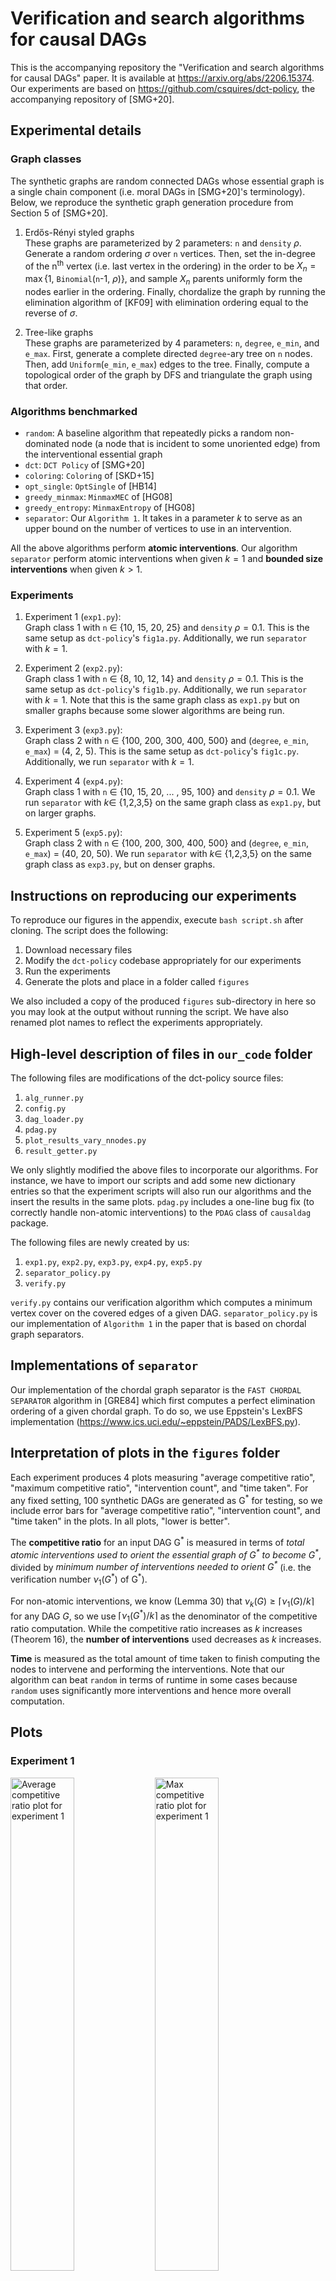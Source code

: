 # Verification and search algorithms for causal DAGs

This is the accompanying repository the "Verification and search algorithms for causal DAGs" paper. It is available at https://arxiv.org/abs/2206.15374. Our experiments are based on https://github.com/csquires/dct-policy, the accompanying repository of [SMG+20].

## Experimental details

### Graph classes

The synthetic graphs are random connected DAGs whose essential graph is a single chain component (i.e. moral DAGs in [SMG+20]'s terminology). Below, we reproduce the synthetic graph generation procedure from Section 5 of [SMG+20].

1. Erdős-Rényi styled graphs  
These graphs are parameterized by 2 parameters: `n` and `density` $\rho$. Generate a random ordering $\sigma$ over `n` vertices. Then, set the in-degree of the n<sup>th</sup> vertex (i.e. last vertex in the ordering) in the order to be $X_n = \max${1, $\texttt{Binomial}$(`n`-1, $\rho$)}, and sample $X_n$ parents uniformly form the nodes earlier in the ordering. Finally, chordalize the graph by running the elimination algorithm of [KF09] with elimination ordering equal to the reverse of $\sigma$.

2. Tree-like graphs  
These graphs are parameterized by 4 parameters: `n`, `degree`, `e_min`, and `e_max`. First, generate a complete directed `degree`-ary tree on `n` nodes. Then, add $\texttt{Uniform}$(`e_min`, `e_max`) edges to the tree. Finally, compute a topological order of the graph by DFS and triangulate the graph using that order.

### Algorithms benchmarked

- `random`: A baseline algorithm that repeatedly picks a random non-dominated node (a node that is incident to some unoriented edge) from the interventional essential graph
- `dct`: `DCT Policy` of [SMG+20]
- `coloring`: `Coloring` of [SKD+15]
- `opt_single`: `OptSingle` of [HB14]
- `greedy_minmax`: `MinmaxMEC` of [HG08]
- `greedy_entropy`: `MinmaxEntropy` of [HG08]
- `separator`: Our `Algorithm 1`. It takes in a parameter $k$ to serve as an upper bound on the number of vertices to use in an intervention.

All the above algorithms perform **atomic interventions**. Our algorithm `separator` perform atomic interventions when given $k=1$ and **bounded size interventions** when given $k > 1$.

### Experiments

1. Experiment 1 (`exp1.py`):  
Graph class 1 with `n` $\in$ {10, 15, 20, 25} and `density` $\rho = 0.1$. This is the same setup as `dct-policy`'s `fig1a.py`. Additionally, we run `separator` with $k = 1$. 

2. Experiment 2 (`exp2.py`):  
Graph class 1 with `n` $\in$ {8, 10, 12, 14} and `density` $\rho = 0.1$. This is the same setup as `dct-policy`'s `fig1b.py`. Additionally, we run `separator` with $k = 1$. Note that this is the same graph class as `exp1.py` but on smaller graphs because some slower algorithms are being run. 

3. Experiment 3 (`exp3.py`):  
Graph class 2 with `n` $\in$ {100, 200, 300, 400, 500} and (`degree`, `e_min`, `e_max`) = (4, 2, 5). This is the same setup as `dct-policy`'s `fig1c.py`. Additionally, we run `separator` with $k = 1$.

4. Experiment 4 (`exp4.py`):  
Graph class 1 with `n` $\in$ {10, 15, 20, ... , 95, 100} and `density` $\rho = 0.1$. We run `separator` with $k \in$ {1,2,3,5} on the same graph class as `exp1.py`, but on larger graphs. 

5. Experiment 5 (`exp5.py`):  
Graph class 2 with `n` $\in$ {100, 200, 300, 400, 500} and (`degree`, `e_min`, `e_max`) = (40, 20, 50). We run `separator` with $k \in$ {1,2,3,5} on the same graph class as `exp3.py`, but on denser graphs. 

## Instructions on reproducing our experiments

To reproduce our figures in the appendix, execute `bash script.sh` after cloning. The script does the following:
1) Download necessary files
2) Modify the `dct-policy` codebase appropriately for our experiments
3) Run the experiments
4) Generate the plots and place in a folder called `figures`

We also included a copy of the produced `figures` sub-directory in here so you may look at the output without running the script. We have also renamed plot names to reflect the experiments appropriately.

## High-level description of files in `our_code` folder

The following files are modifications of the dct-policy source files:
1) `alg_runner.py`
2) `config.py`
3) `dag_loader.py`
4) `pdag.py`
5) `plot_results_vary_nnodes.py`
6) `result_getter.py`

We only slightly modified the above files to incorporate our algorithms. For instance, we have to import our scripts and add some new dictionary entries so that the experiment scripts will also run our algorithms and the insert the results in the same plots. `pdag.py` includes a one-line bug fix (to correctly handle non-atomic interventions) to the `PDAG` class of `causaldag` package.

The following files are newly created by us:
1) `exp1.py`, `exp2.py`, `exp3.py`, `exp4.py`, `exp5.py`
2) `separator_policy.py`
3) `verify.py`

`verify.py` contains our verification algorithm which computes a minimum vertex cover on the covered edges of a given DAG. `separator_policy.py` is our implementation of `Algorithm 1` in the paper that is based on chordal graph separators.

## Implementations of `separator`

Our implementation of the chordal graph separator is the `FAST CHORDAL SEPARATOR` algorithm in [GRE84] which first computes a perfect elimination ordering of a given chordal graph. To do so, we use Eppstein's LexBFS implementation (https://www.ics.uci.edu/~eppstein/PADS/LexBFS.py).

## Interpretation of plots in the `figures` folder

Each experiment produces 4 plots measuring "average competitive ratio", "maximum competitive ratio", "intervention count", and "time taken". For any fixed setting, 100 synthetic DAGs are generated as G<sup>\*</sup> for testing, so we include error bars for "average competitive ratio", "intervention count", and "time taken" in the plots. In all plots, "lower is better".

The **competitive ratio** for an input DAG G<sup>\*</sup> is measured in terms of *total atomic interventions used to orient the essential graph of G<sup>\*</sup> to become G<sup>\*</sup>*, divided by *minimum number of interventions needed to orient G<sup>\*</sup>* (i.e. the verification number $\nu_1(G^*)$ of G<sup>\*</sup>).

For non-atomic interventions, we know (Lemma 30) that $\nu_k(G) \geq \lceil \nu_1(G)/k \rceil$ for any DAG $G$, so we use $\lceil \nu_1(G^*)/k \rceil$ as the denominator of the competitive ratio computation. While the competitive ratio increases as $k$ increases (Theorem 16), the **number of interventions** used decreases as $k$ increases.

**Time** is measured as the total amount of time taken to finish computing the nodes to intervene and performing the interventions. Note that our algorithm can beat `random` in terms of runtime in some cases because `random` uses significantly more interventions and hence more overall computation.

## Plots

### Experiment 1
<p float="middle">
<img src="./figures/exp1_avgcompratio.png" alt="Average competitive ratio plot for experiment 1" width="45%"/>
<img src="./figures/exp1_maxcompratio.png" alt="Max competitive ratio plot for experiment 1" width="45%"/>
<img src="./figures/exp1_time.png" alt="Time ratio plot for experiment 1" width="45%"/>
<img src="./figures/exp1_interventioncount.png" alt="Intervention count plot for experiment 1" width="45%"/>
</p>

### Experiment 2
<p float="middle">
<img src="./figures/exp2_avgcompratio.png" alt="Average competitive ratio plot for experiment 2" width="45%"/>
<img src="./figures/exp2_maxcompratio.png" alt="Max competitive ratio plot for experiment 2" width="45%"/>
<img src="./figures/exp2_time.png" alt="Time ratio plot for experiment 2" width="45%"/>
<img src="./figures/exp2_interventioncount.png" alt="Intervention count plot for experiment 2" width="45%"/>
</p>

### Experiment 3
<p float="middle">
<img src="./figures/exp3_avgcompratio.png" alt="Average competitive ratio plot for experiment 3" width="45%"/>
<img src="./figures/exp3_maxcompratio.png" alt="Max competitive ratio plot for experiment 3" width="45%"/>
<img src="./figures/exp3_time.png" alt="Time ratio plot for experiment 3" width="45%"/>
<img src="./figures/exp3_interventioncount.png" alt="Intervention count plot for experiment 3" width="45%"/>
</p>

### Experiment 4
<p float="middle">
<img src="./figures/exp4_avgcompratio.png" alt="Average competitive ratio plot for experiment 4" width="45%"/>
<img src="./figures/exp4_maxcompratio.png" alt="Max competitive ratio plot for experiment 4" width="45%"/>
<img src="./figures/exp4_time.png" alt="Time ratio plot for experiment 4" width="45%"/>
<img src="./figures/exp4_interventioncount.png" alt="Intervention count plot for experiment 4" width="45%"/>
</p>

### Experiment 5
<p float="middle">
<img src="./figures/exp5_avgcompratio.png" alt="Average competitive ratio plot for experiment 5" width="45%"/>
<img src="./figures/exp5_maxcompratio.png" alt="Max competitive ratio plot for experiment 5" width="45%"/>
<img src="./figures/exp5_time.png" alt="Time ratio plot for experiment 5" width="45%"/>
<img src="./figures/exp5_interventioncount.png" alt="Intervention count plot for experiment 5" width="45%"/>
</p>

## References

[This paper] Davin Choo, Kirankumar Shiragur, and Arnab Bhattacharyya. Verification and search algorithms for causal DAGs. Advances in Neural Information Processing Systems, 2022. Available at https://arxiv.org/abs/2206.15374

[GRE84] John R. Gilbert, Donald J. Rose, and Anders Edenbrandt. A Separator Theorem for Chordal Graphs. SIAM Journal on Algebraic Discrete Methods, 1984. Available at: https://epubs.siam.org/doi/abs/10.1137/0605032

[HB14] Alain Hauser and Peter Bühlmann. Two Optimal Strategies for Active Learning of Causal Models From Interventional Data. International Journal of Approximate Reasoning, 2014. Available at: https://arxiv.org/pdf/1205.4174.pdf

[HG08] Yang-Bo He and Zhi Geng. Active Learning of Causal Networks with Intervention Experiments and Optimal Designs. Journal of Machine Learning Research, 2008. Available at: https://www.jmlr.org/papers/volume9/he08a/he08a.pdf

[KF09] Daphne Koller and Nir Friedman. Probabilistic graphical models: principles and techniques. MIT press, 2009. Available at: https://mitpress.mit.edu/9780262013192/probabilistic-graphical-models

[SKD+15] Karthikeyan Shanmugam, Murat Kocaoglu, Alexandros G. Dimakis, and Sriram Vishwanath. Learning causal graphs with small interventions. Advances in Neural Information Processing Systems, 2015. Available at: https://arxiv.org/pdf/1511.00041.pdf

[SMG+20] Chandler Squires, Sara Magliacane, Kristjan Greenewald, Dmitriy Katz, Murat Kocaoglu, and Karthikeyan Shanmugam. Active Structure Learning of Causal DAGs via Directed Clique Trees. Advances in Neural Information Processing Systems, 2020. Available at: https://arxiv.org/pdf/2011.00641.pdf
